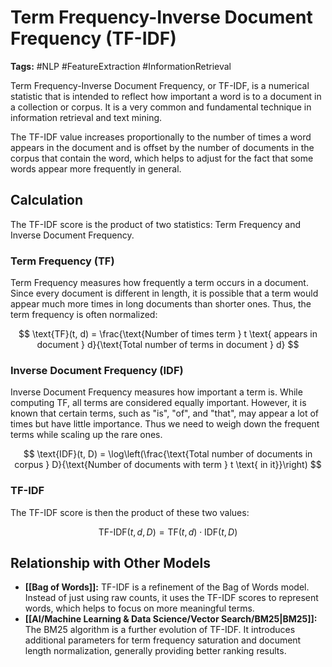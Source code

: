 # Term Frequency-Inverse Document Frequency (TF-IDF)

**Tags:** #NLP #FeatureExtraction #InformationRetrieval

Term Frequency-Inverse Document Frequency, or TF-IDF, is a numerical statistic that is intended to reflect how important a word is to a document in a collection or corpus. It is a very common and fundamental technique in information retrieval and text mining.

The TF-IDF value increases proportionally to the number of times a word appears in the document and is offset by the number of documents in the corpus that contain the word, which helps to adjust for the fact that some words appear more frequently in general.

## Calculation

The TF-IDF score is the product of two statistics: Term Frequency and Inverse Document Frequency.

### Term Frequency (TF)

Term Frequency measures how frequently a term occurs in a document. Since every document is different in length, it is possible that a term would appear much more times in long documents than shorter ones. Thus, the term frequency is often normalized:

$$
\text{TF}(t, d) = \frac{\text{Number of times term } t \text{ appears in document } d}{\text{Total number of terms in document } d}
$$

### Inverse Document Frequency (IDF)

Inverse Document Frequency measures how important a term is. While computing TF, all terms are considered equally important. However, it is known that certain terms, such as "is", "of", and "that", may appear a lot of times but have little importance. Thus we need to weigh down the frequent terms while scaling up the rare ones.

$$
\text{IDF}(t, D) = \log\left(\frac{\text{Total number of documents in corpus } D}{\text{Number of documents with term } t \text{ in it}}\right)
$$

### TF-IDF

The TF-IDF score is then the product of these two values:

$$
\text{TF-IDF}(t, d, D) = \text{TF}(t, d) \cdot \text{IDF}(t, D)
$$

## Relationship with Other Models

-   **[[Bag of Words]]:** TF-IDF is a refinement of the Bag of Words model. Instead of just using raw counts, it uses the TF-IDF scores to represent words, which helps to focus on more meaningful terms.
-   **[[AI/Machine Learning & Data Science/Vector Search/BM25|BM25]]:** The BM25 algorithm is a further evolution of TF-IDF. It introduces additional parameters for term frequency saturation and document length normalization, generally providing better ranking results.

